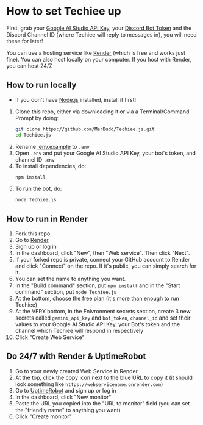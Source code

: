 # How to set Techiee up

First, grab your [Google AI Studio API Key](https://aistudio.google.com/app/apikey), your [Discord Bot Token](https://discord.com/developers/applications) and the Discord Channel ID (where Techiee will reply to messages in), you will need these for later!

You can use a hosting service like [Render](render.com) (which is free and works just fine). You can also host locally on your computer. If you host with Render, you can host 24/7.

## How to run locally
- If you don't have [Node.js](https://nodejs.org) installed, install it first!
1. Clone this repo, either via downloading it or via a Terminal/Command Prompt by doing:
   ```bash
   git clone https://github.com/MerBudd/Techiee.js.git
   cd Techiee.js
   ```
2. Rename [.env.example](https://github.com/MerBudd/Techiee.py/blob/main/.env.example) to `.env`
3. Open `.env` and put your Google AI Studio API Key, your bot's token, and channel ID `.env`
4. To install dependencies, do:
   ```bash
   npm install
   ```
5. To run the bot, do:
   ```bash
   node Techiee.js
   ```

## How to run in Render
1. Fork this repo
2. Go to [Render](https://render.com/)
3. Sign up or log in
4. In the dashboard, click "New", then "Web service". Then click "Next".
5. If your forked repo is private, connect your GitHub account to Render and click "Connect" on the repo. If it's public, you can simply search for it.
6. You can set the name to anything you want.
7. In the "Build command" section, put `npm install` and in the "Start command" section, put `node Techiee.js`
8. At the bottom, choose the free plan (it's more than enough to run Techiee)
9. At the VERY bottom, in the Enivronment secrets section, create 3 new secrets called `gemini_api_key` and `bot_token`, `channel_id` and set their values to your Google AI Studio API Key, your Bot's token and the channel which Techiee will respond in respectively
10. Click "Create Web Service"

## Do 24/7 with Render & UptimeRobot
1. Go to your newly created Web Service in Render
2. At the top, click the copy icon next to the blue URL to copy it (it should look something like `https://webservicename.onrender.com`)
3. Go to [UptimeRobot](https://uptimerobot.com) and sign up or log in
4. In the dashboard, click "New monitor"
5. Paste the URL you copied into the "URL to monitor" field (you can set the "friendly name" to anything you want)
6. Click "Create monitor"
